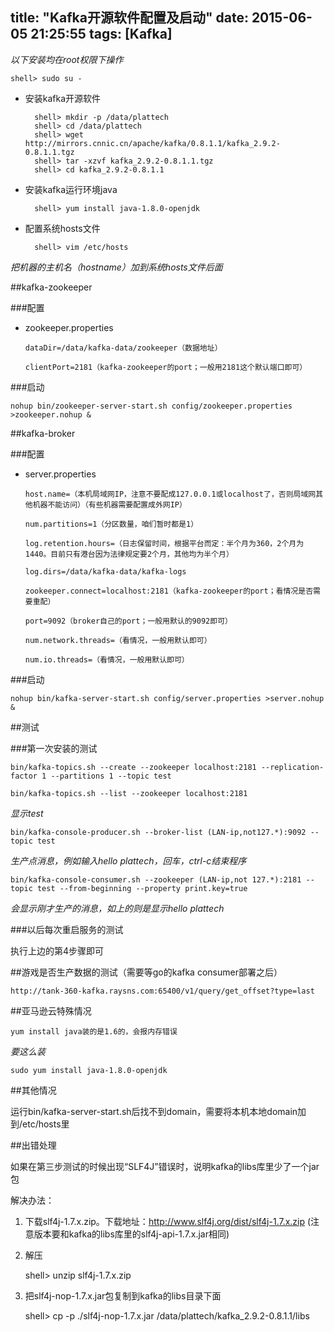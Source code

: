 title: "Kafka开源软件配置及启动"
date: 2015-06-05 21:25:55
tags: [Kafka]
---

*以下安装均在root权限下操作*

	shell> sudo su -

- 安装kafka开源软件

		shell> mkdir -p /data/plattech
		shell> cd /data/plattech
		shell> wget http://mirrors.cnnic.cn/apache/kafka/0.8.1.1/kafka_2.9.2-0.8.1.1.tgz
		shell> tar -xzvf kafka_2.9.2-0.8.1.1.tgz
		shell> cd kafka_2.9.2-0.8.1.1
<!-- more -->
- 安装kafka运行环境java

		shell> yum install java-1.8.0-openjdk

- 配置系统hosts文件

		shell> vim /etc/hosts
*把机器的主机名（hostname）加到系统hosts文件后面*

##kafka-zookeeper

###配置

- zookeeper.properties

	`dataDir=/data/kafka-data/zookeeper（数据地址）`

	`clientPort=2181（kafka-zookeeper的port；一般用2181这个默认端口即可）`

###启动

	nohup bin/zookeeper-server-start.sh config/zookeeper.properties >zookeeper.nohup &

##kafka-broker

###配置

- server.properties

	`host.name=（本机局域网IP，注意不要配成127.0.0.1或localhost了，否则局域网其他机器不能访问）（有些机器需要配置成外网IP）`

	`num.partitions=1（分区数量，咱们暂时都是1）`

	`log.retention.hours=（日志保留时间，根据平台而定：半个月为360，2个月为1440。目前只有港台因为法律规定要2个月，其他均为半个月）`

	`log.dirs=/data/kafka-data/kafka-logs`

	`zookeeper.connect=localhost:2181（kafka-zookeeper的port；看情况是否需要重配）`

	`port=9092（broker自己的port；一般用默认的9092即可）`

	`num.network.threads=（看情况，一般用默认即可）`

	`num.io.threads=（看情况，一般用默认即可）`

###启动

	nohup bin/kafka-server-start.sh config/server.properties >server.nohup &

##测试

###第一次安装的测试

	bin/kafka-topics.sh --create --zookeeper localhost:2181 --replication-factor 1 --partitions 1 --topic test

	bin/kafka-topics.sh --list --zookeeper localhost:2181

*显示test*

	bin/kafka-console-producer.sh --broker-list (LAN-ip,not127.*):9092 --topic test

*生产点消息，例如输入hello plattech，回车，ctrl-c结束程序*

	bin/kafka-console-consumer.sh --zookeeper (LAN-ip,not 127.*):2181 --topic test --from-beginning --property print.key=true

*会显示刚才生产的消息，如上的则是显示hello plattech*

###以后每次重启服务的测试

执行上边的第4步骤即可

##游戏是否生产数据的测试（需要等go的kafka consumer部署之后）

	http://tank-360-kafka.raysns.com:65400/v1/query/get_offset?type=last

##亚马逊云特殊情况

	yum install java装的是1.6的，会报内存错误

*要这么装*

	sudo yum install java-1.8.0-openjdk

##其他情况

运行bin/kafka-server-start.sh后找不到domain，需要将本机本地domain加到/etc/hosts里

##出错处理

如果在第三步测试的时候出现“SLF4J”错误时，说明kafka的libs库里少了一个jar包

解决办法：

1. 下载slf4j-1.7.x.zip。下载地址：http://www.slf4j.org/dist/slf4j-1.7.x.zip
  (注意版本要和kafka的libs库里的slf4j-api-1.7.x.jar相同)

2. 解压

	shell> unzip slf4j-1.7.x.zip

3. 把slf4j-nop-1.7.x.jar包复制到kafka的libs目录下面

	shell> cp -p ./slf4j-nop-1.7.x.jar /data/plattech/kafka_2.9.2-0.8.1.1/libs

